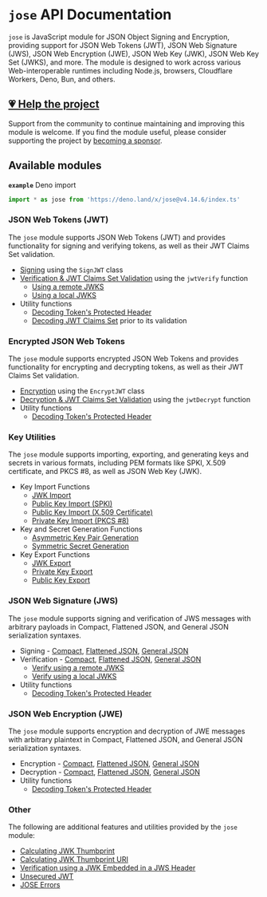 # `jose` API Documentation

`jose` is JavaScript module for JSON Object Signing and Encryption, providing support for JSON Web Tokens (JWT), JSON Web Signature (JWS), JSON Web Encryption (JWE), JSON Web Key (JWK), JSON Web Key Set (JWKS), and more. The module is designed to work across various Web-interoperable runtimes including Node.js, browsers, Cloudflare Workers, Deno, Bun, and others.

## [💗 Help the project](https://github.com/sponsors/panva)

Support from the community to continue maintaining and improving this module is welcome. If you find the module useful, please consider supporting the project by [becoming a sponsor](https://github.com/sponsors/panva).

## Available modules

**`example`** Deno import
```js
import * as jose from 'https://deno.land/x/jose@v4.14.6/index.ts'
```

### JSON Web Tokens (JWT)

The `jose` module supports JSON Web Tokens (JWT) and provides functionality for signing and verifying tokens, as well as their JWT Claims Set validation.

- [Signing](https://github.com/panva/jose/blob/v4.14.6/docs/classes/jwt_sign.SignJWT.md) using the `SignJWT` class
- [Verification & JWT Claims Set Validation](https://github.com/panva/jose/blob/v4.14.6/docs/functions/jwt_verify.jwtVerify.md) using the `jwtVerify` function
  - [Using a remote JWKS](https://github.com/panva/jose/blob/v4.14.6/docs/functions/jwks_remote.createRemoteJWKSet.md)
  - [Using a local JWKS](https://github.com/panva/jose/blob/v4.14.6/docs/functions/jwks_local.createLocalJWKSet.md)
- Utility functions
  - [Decoding Token's Protected Header](https://github.com/panva/jose/blob/v4.14.6/docs/functions/util_decode_protected_header.decodeProtectedHeader.md)
  - [Decoding JWT Claims Set](https://github.com/panva/jose/blob/v4.14.6/docs/functions/util_decode_jwt.decodeJwt.md) prior to its validation

### Encrypted JSON Web Tokens

The `jose` module supports encrypted JSON Web Tokens and provides functionality for encrypting and decrypting tokens, as well as their JWT Claims Set validation.

- [Encryption](https://github.com/panva/jose/blob/v4.14.6/docs/classes/jwt_encrypt.EncryptJWT.md) using the `EncryptJWT` class
- [Decryption & JWT Claims Set Validation](https://github.com/panva/jose/blob/v4.14.6/docs/functions/jwt_decrypt.jwtDecrypt.md) using the `jwtDecrypt` function
- Utility functions
  - [Decoding Token's Protected Header](https://github.com/panva/jose/blob/v4.14.6/docs/functions/util_decode_protected_header.decodeProtectedHeader.md)

### Key Utilities

The `jose` module supports importing, exporting, and generating keys and secrets in various formats, including PEM formats like SPKI, X.509 certificate, and PKCS #8, as well as JSON Web Key (JWK).

- Key Import Functions
  - [JWK Import](https://github.com/panva/jose/blob/v4.14.6/docs/functions/key_import.importJWK.md)
  - [Public Key Import (SPKI)](https://github.com/panva/jose/blob/v4.14.6/docs/functions/key_import.importSPKI.md)
  - [Public Key Import (X.509 Certificate)](https://github.com/panva/jose/blob/v4.14.6/docs/functions/key_import.importX509.md)
  - [Private Key Import (PKCS #8)](https://github.com/panva/jose/blob/v4.14.6/docs/functions/key_import.importPKCS8.md)
- Key and Secret Generation Functions
  - [Asymmetric Key Pair Generation](https://github.com/panva/jose/blob/v4.14.6/docs/functions/key_generate_key_pair.generateKeyPair.md)
  - [Symmetric Secret Generation](https://github.com/panva/jose/blob/v4.14.6/docs/functions/key_generate_secret.generateSecret.md)
- Key Export Functions
  - [JWK Export](https://github.com/panva/jose/blob/v4.14.6/docs/functions/key_export.exportJWK.md)
  - [Private Key Export](https://github.com/panva/jose/blob/v4.14.6/docs/functions/key_export.exportPKCS8.md)
  - [Public Key Export](https://github.com/panva/jose/blob/v4.14.6/docs/functions/key_export.exportSPKI.md)

### JSON Web Signature (JWS)

The `jose` module supports signing and verification of JWS messages with arbitrary payloads in Compact, Flattened JSON, and General JSON serialization syntaxes.

- Signing - [Compact](https://github.com/panva/jose/blob/v4.14.6/docs/classes/jws_compact_sign.CompactSign.md), [Flattened JSON](https://github.com/panva/jose/blob/v4.14.6/docs/classes/jws_flattened_sign.FlattenedSign.md), [General JSON](https://github.com/panva/jose/blob/v4.14.6/docs/classes/jws_general_sign.GeneralSign.md)
- Verification - [Compact](https://github.com/panva/jose/blob/v4.14.6/docs/functions/jws_compact_verify.compactVerify.md), [Flattened JSON](https://github.com/panva/jose/blob/v4.14.6/docs/functions/jws_flattened_verify.flattenedVerify.md), [General JSON](https://github.com/panva/jose/blob/v4.14.6/docs/functions/jws_general_verify.generalVerify.md)
  - [Verify using a remote JWKS](https://github.com/panva/jose/blob/v4.14.6/docs/functions/jwks_remote.createRemoteJWKSet.md)
  - [Verify using a local JWKS](https://github.com/panva/jose/blob/v4.14.6/docs/functions/jwks_local.createLocalJWKSet.md)
- Utility functions
  - [Decoding Token's Protected Header](https://github.com/panva/jose/blob/v4.14.6/docs/functions/util_decode_protected_header.decodeProtectedHeader.md)

### JSON Web Encryption (JWE)

The `jose` module supports encryption and decryption of JWE messages with arbitrary plaintext in Compact, Flattened JSON, and General JSON serialization syntaxes.

- Encryption - [Compact](https://github.com/panva/jose/blob/v4.14.6/docs/classes/jwe_compact_encrypt.CompactEncrypt.md), [Flattened JSON](https://github.com/panva/jose/blob/v4.14.6/docs/classes/jwe_flattened_encrypt.FlattenedEncrypt.md), [General JSON](https://github.com/panva/jose/blob/v4.14.6/docs/classes/jwe_general_encrypt.GeneralEncrypt.md)
- Decryption - [Compact](https://github.com/panva/jose/blob/v4.14.6/docs/functions/jwe_compact_decrypt.compactDecrypt.md), [Flattened JSON](https://github.com/panva/jose/blob/v4.14.6/docs/functions/jwe_flattened_decrypt.flattenedDecrypt.md), [General JSON](https://github.com/panva/jose/blob/v4.14.6/docs/functions/jwe_general_decrypt.generalDecrypt.md)
- Utility functions
  - [Decoding Token's Protected Header](https://github.com/panva/jose/blob/v4.14.6/docs/functions/util_decode_protected_header.decodeProtectedHeader.md)

### Other

The following are additional features and utilities provided by the `jose` module:

- [Calculating JWK Thumbprint](https://github.com/panva/jose/blob/v4.14.6/docs/functions/jwk_thumbprint.calculateJwkThumbprint.md)
- [Calculating JWK Thumbprint URI](https://github.com/panva/jose/blob/v4.14.6/docs/functions/jwk_thumbprint.calculateJwkThumbprintUri.md)
- [Verification using a JWK Embedded in a JWS Header](https://github.com/panva/jose/blob/v4.14.6/docs/functions/jwk_embedded.EmbeddedJWK.md)
- [Unsecured JWT](https://github.com/panva/jose/blob/v4.14.6/docs/classes/jwt_unsecured.UnsecuredJWT.md)
- [JOSE Errors](https://github.com/panva/jose/blob/v4.14.6/docs/modules/util_errors.md)
